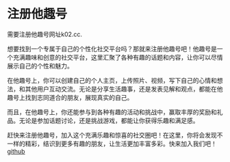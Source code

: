 # 注册他趣号

需要注册他趣号网址k02.cc.

想要找到一个专属于自己的个性化社交平台吗？那就来注册他趣号吧！他趣号是一个充满趣味和创意的社交平台，这里汇聚了各种有趣的话题和内容，让你可以尽情展示自己的个性和魅力。

在他趣号上，你可以创建自己的个人主页，上传照片、视频，写下自己的心情和想法，和其他用户互动交流。无论是分享生活趣事，还是发表见解和观点，都能在他趣号上找到志同道合的朋友，展现真实的自己。

而且，在他趣号上，你还能参与到各种有趣的活动和挑战中，赢取丰厚的奖励和礼品。无论是参加话题讨论，还是挑战游戏，都能让你获得乐趣和满足感。

赶快来注册他趣号，加入这个充满乐趣和惊喜的社交圈吧！在这里，你将会发现不一样的精彩，结识到更多有趣的朋友，让生活更加丰富多彩。快来加入我们吧！[github](https://github.com)